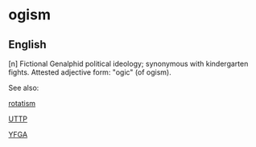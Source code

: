 # ogism

 ## English

[n] Fictional Genalphid political ideology; synonymous with kindergarten fights. Attested adjective form: "ogic" (of ogism).


 See also:

<a href="rotatism.md">rotatism</a>

  <a href="uttp.md">UTTP</a>
  
   <a href="yfga.md">YFGA</a>






